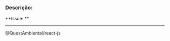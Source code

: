 ### Descrição:
<!-- Resumidamente, o que você fez neste pull request? -->


**Issue: ** <!-- Coloque o identificador da issue (ex.: #1) -->

<!--
  Se possível, coloque aqui imagens ou vídeos do
  resultado final do que você desenvolveu
-->


---

@QuestAmbiental/react-js 
